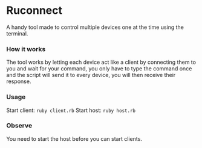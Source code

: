 # Ruconnect
A handy tool made to control multiple devices one at the time using the terminal.

### How it works
The tool works by letting each device act like a client by connecting them to you and wait for your command,
you only have to type the command once and the script will send it to every device, you will then receive their response.

### Usage
Start client: `ruby client.rb`
Start host: `ruby host.rb`

### Observe
You need to start the host before you can start clients.
